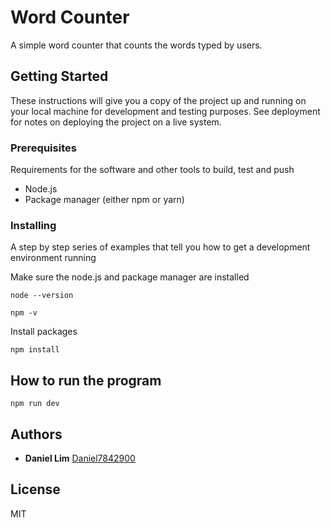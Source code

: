 # Word Counter

A simple word counter that counts the words typed by users.

## Getting Started

These instructions will give you a copy of the project up and running on
your local machine for development and testing purposes. See deployment
for notes on deploying the project on a live system.

### Prerequisites

Requirements for the software and other tools to build, test and push

- Node.js
- Package manager (either npm or yarn)

### Installing

A step by step series of examples that tell you how to get a development
environment running

Make sure the node.js and package manager are installed

    node --version

    npm -v

Install packages

    npm install

## How to run the program

    npm run dev

## Authors

- **Daniel Lim**
  [Daniel7842900](https://github.com/Daniel7842900)

## License

MIT
